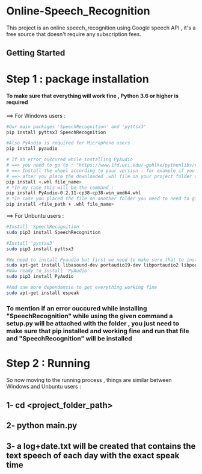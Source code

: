 # Online-Speech_Recognition
This project is an online speech_recognition using Google speech API , it's a free source that doesn't require any subscription fees. 

## Getting Started 
# Step 1 : package installation 
#### To make sure that everything will work fine , Python 3.6 or higher is required 
==> For Windows users : 
``` bash
#Our main packages 'SpeechRecognition' and 'pyttsx3'
pip install pyttsx3 SpeechRecognition 

#Also PyAudio is required for Microphone users 
pip install pyaudio

# If an error ouccured while installing PyAudio 
# ==> you need to go to : "https://www.lfd.uci.edu/~gohlke/pythonlibs/#pyaudio"
# ==> Install the wheel according to your version : for example if you are using 3.8 python you should look for a version with 'cp38' in name and 64bit system you should look for 'win_amd64' if 32bit so it will be 'win32'
# ==> after you place the downloaded .whl file in your project folder and run this command :
pip install <.whl file_name> 
# *In my case this will be the command :  
pip install PyAudio-0.2.11-cp38-cp38-win_amd64.whl 
# *In case you placed the file on another folder you need to need to give the full path + file name :
pip install <file_path + .whl file_name> 
```

==> For Unbuntu users : 
``` bash
#Install 'SpeechRecognition '
sudo pip3 install SpeechRecognition  

#Install 'pyttsx3'
sudo pip3 install pyttsx3 

#We need to install Pyaudio but first we need to make sure that to install these dependencies
sudo apt-get install libasound-dev portaudio19-dev libportaudio2 libportaudiocpp0
#Now ready to install 'PyAudio'
sudo pip3 install PyAudio

#And one more dependencie to get everything working fine 
sudo apt-get install espeak
``` 
### To mention if an error ouccured while installing "SpeechRecognition" while using the given command a setup.py will be attached with the folder , you just need to make sure that pip installed and working fine and run that file and "SpeechRecognition" will be installed 

# Step 2 : Running 
So now moving to the running process , things are similar between Windows and Unbuntu users :
## 1- cd <project_folder_path>
## 2- python main.py 
## 3- a log+date.txt will be created that contains the text speech of each day with the exact speak time  

